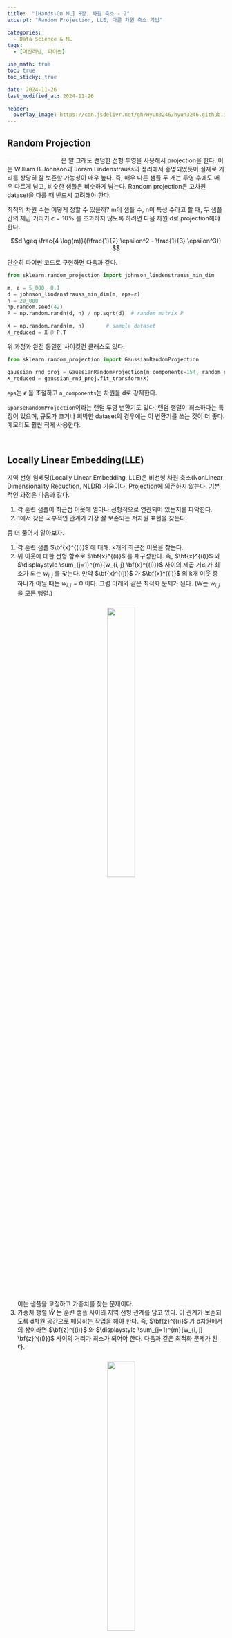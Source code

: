 ```yaml
---
title:  "[Hands-On ML] 8장. 차원 축소 - 2"
excerpt: "Random Projection, LLE, 다른 차원 축소 기법"

categories:
  - Data Science & ML
tags:
  - [머신러닝, 파이썬]

use_math: true
toc: true
toc_sticky: true

date: 2024-11-26
last_modified_at: 2024-11-26

header:
  overlay_image: https://cdn.jsdelivr.net/gh/Hyun3246/hyun3246.github.io@master/image/overlay image/Hands-on ML.png
---
```

## Random Projection
<span style="color:#F5F5F7">Random Projection</span>은 말 그래도 랜덤한 선형 투영을 사용해서 projection을 한다. 이는 William B.Johnson과 Joram Lindenstrauss의 정리에서 증명되었듯이 실제로 거리를 상당히 잘 보존할 가능성이 매우 높다. 즉, 매우 다른 샘플 두 개는 투영 후에도 매우 다르게 남고, 비슷한 샘플은 비슷하게 남는다. Random projection은 고차원 dataset을 다룰 때 반드시 고려해야 한다.

최적의 차원 수는 어떻게 정할 수 있을까? m이 샘플 수, n이 특성 수라고 할 때, 두 샘플 간의 제곱 거리가 $\epsilon=10\%$ 를 초과하지 않도록 하려면 다음 차원 d로 projection해야 한다.

$$d \geq \frac{4 \log(m)}{(\frac{1}{2} \epsilon^2 - \frac{1}{3} \epsilon^3)} $$

단순히 파이썬 코드로 구현하면 다음과 같다.

```python
from sklearn.random_projection import johnson_lindenstrauss_min_dim

m, ε = 5_000, 0.1
d = johnson_lindenstrauss_min_dim(m, eps=ε)
n = 20_000
np.random.seed(42)
P = np.random.randn(d, n) / np.sqrt(d)  # random matrix P

X = np.random.randn(m, n)       # sample dataset
X_reduced = X @ P.T
```

위 과정과 완전 동일한 사이킷런 클래스도 있다.

```python
from sklearn.random_projection import GaussianRandomProjection

gaussian_rnd_proj = GaussianRandomProjection(n_components=154, random_state=42)
X_reduced = gaussian_rnd_proj.fit_transform(X)
```
`eps`는 $\epsilon$ 을 조절하고 `n_components`는 차원을 d로 강제한다.

`SparseRandomProjection`이라는 랜덤 투영 변환기도 있다. 랜덤 행렬이 희소하다는 특징이 있으며, 규모가 크거나 희박한 dataset의 경우에는 이 변환기를 쓰는 것이 더 좋다. 메모리도 훨씬 적게 사용한다.

<br/>

## Locally Linear Embedding(LLE)
지역 선형 임베딩(Locally Linear Embedding, LLE)은 비선형 차원 축소(NonLinear Dimensionality Reduction, NLDR) 기술이다. Projection에 의존하지 않는다. 기본적인 과정은 다음과 같다.

1. 각 훈련 샘플이 최근접 이웃에 얼마나 선형적으로 연관되어 있는지를 파악한다.
2. 1에서 찾은 국부적인 관계가 가장 잘 보존되는 저차원 표현을 찾는다.

좀 더 풀어서 알아보자.

1. 각 훈련 샘플 $\bf{x}^{(i)}$ 에 대해. k개의 최근접 이웃을 찾는다.
2. 위 이웃에 대한 선형 함수로 $\bf{x}^{(i)}$ 를 재구성한다. 즉, $\bf{x}^{(i)}$ 와 $\displaystyle \sum_{j=1}^{m}{w_{i, j} \bf{x}^{(i)}}$ 사이의 제곱 거리가 최소가 되는 $w_{i, j}$ 를 찾는다. 만약 $\bf{x}^{(j)}$ 가 $\bf{x}^{(i)}$ 의 k개 이웃 중 하나가 아닐 때는 $w_{i, j}=0$ 이다. 그럼 아래와 같은 최적화 문제가 된다. (W는 $w_{i, j}$ 을 모든 행렬.)
    <br/>
    <figure style="display:block; text-align:center;">
    <img src="https://cdn.jsdelivr.net/gh/Hyun3246/hyun3246.github.io@master/image/Hands-On ML/LLE 첫번째 최적화 문제.png"
        style="width: 40%; height: auto; margin:10px">
    </figure>
    <br/>
    이는 샘플을 고정하고 가중치를 찾는 문제이다.
3. 가중치 행렬 $\hat{W}$ 는 훈련 샘플 사이의 지역 선형 관계를 담고 있다. 이 관계가 보존되도록 d차원 공간으로 매핑하는 작업을 해야 한다. 즉, $\bf{z}^{(i)}$ 가 d차원에서의 상이라면 $\bf{z}^{(i)}$ 와 $\displaystyle \sum_{j=1}^{m}{w_{i, j} \bf{z}^{(i)}}$ 사이의 거리가 최소가 되어야 한다. 다음과 같은 최적화 문제가 된다.
    <br/>
    <figure style="display:block; text-align:center;">
    <img src="https://cdn.jsdelivr.net/gh/Hyun3246/hyun3246.github.io@master/image/Hands-On ML/LLE 두번째 최적화 문제.png"
        style="width: 40%; height: auto; margin:10px">
    </figure>
    <br/>
    이번에는 앞서와 다르게 가중치를 고정하고 저차원 공간에서 샘플 이미지의 촤적 위치를 찾는 것이다.

파이썬 코드를 살펴보자.

```python
from sklearn.datasets import make_swiss_roll
from sklearn.manifold import LocallyLinearEmbedding

X_swiss, t = make_swiss_roll(n_samples=1000, noise=0.2, random_state=42)
lle = LocallyLinearEmbedding(n_components=2, n_neighbors=10, random_state=42)
X_reduced = lle.fit_transform(X_swiss)
```

아쉽게도, 저차원 표현을 만드는 계산 복잡도가 $O(dm^2)$ 인 관계로 대규모 dataset에 적용하기는 어렵다.

<br/>

## 다른 차원 축소 기법
여러가지 다른 차원 축소 기법들이 있다.

1. MultiDimensional Scaling(MDS): 샘플 간의 거리를 보존하며 차원 축소. 고차원 dataset에만 적합.
2. Isomap: 각 샘플을 가장 가까운 이웃과 연결하고 geodesic distance(두 노드 사이의 최단 경로를 이루는 노드의 수)를 유지하며 차원 축소.
3. t-SNE: 비슷한 샘플은 가까이, 비슷하지 않으면 멀리 떨어지도록 차원 축소. 시각화에 주로 사용.
4. Linear Discriminant Analysis(LDA): 선형 분류 알고리즘으로 클래스 사이를 가장 잘 구분하는 축(이 측은 데이터가 투영되는 초평면을 정의한다)을 학습. 다른 분류 알고리즘을 적용하기 전에 차원을 축소 시키는 데 용이.


[코드 보러가기](https://github.com/Hyun3246/Code-Warehouse/blob/757743df9f3ad9e92fb3ad8eb3e7e881fae5d8c6/Hands-On%20ML/Chapter_08_Dimensionality_Reduction.ipynb)


<br/>
<br/>

*별도의 출처 표시가 있는 이미지를 제외한 모든 이미지는 강의자료에서 발췌하였음을 밝힙니다.*
